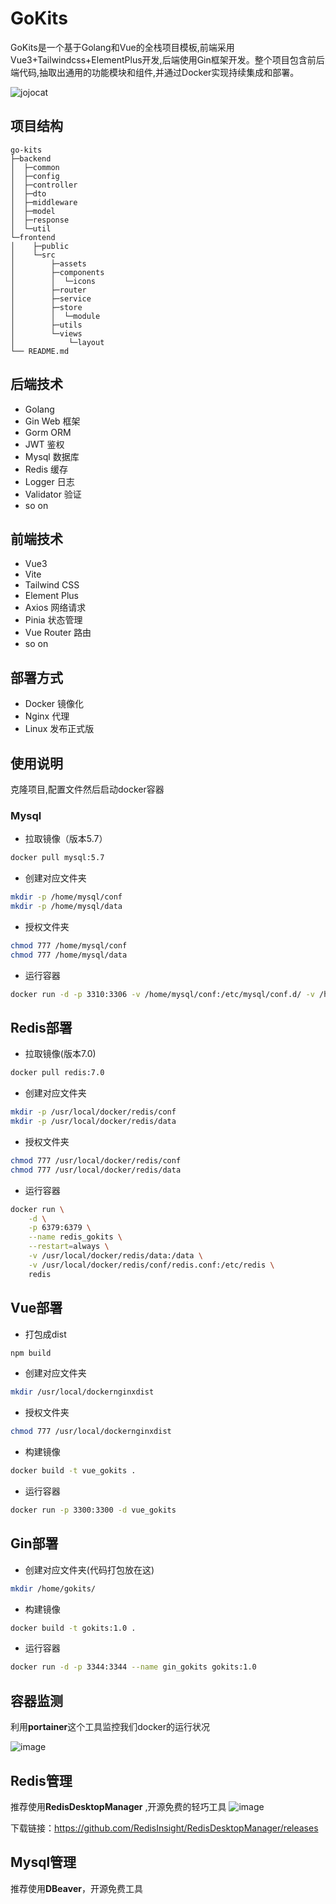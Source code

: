 # GoKits

GoKits是一个基于Golang和Vue的全栈项目模板,前端采用Vue3+Tailwindcss+ElementPlus开发,后端使用Gin框架开发。整个项目包含前后端代码,抽取出通用的功能模块和组件,并通过Docker实现持续集成和部署。


![jojocat](https://github.com/JaeHua/GoKits/assets/126366914/a86ab124-c10e-4588-b5c9-c5bc6e7abfe2)




## 项目结构

```
go-kits
├─backend
│  ├─common
│  ├─config
│  ├─controller
│  ├─dto
│  ├─middleware
│  ├─model
│  ├─response
│  └─util
└─frontend
│    ├─public
│    └─src
│        ├─assets
│        ├─components
│        │  └─icons
│        ├─router
│        ├─service
│        ├─store
│        │  └─module
│        ├─utils
│        └─views
│            └─layout
└── README.md
```

## 后端技术

- Golang 
- Gin Web 框架
- Gorm ORM
- JWT 鉴权
- Mysql 数据库
- Redis 缓存
- Logger 日志
- Validator 验证
- so on
## 前端技术 

- Vue3
- Vite
- Tailwind CSS
- Element Plus
- Axios 网络请求
- Pinia 状态管理
- Vue Router 路由
- so on

## 部署方式

- Docker 镜像化
- Nginx 代理
- Linux 发布正式版


## 使用说明

克隆项目,配置文件然后启动docker容器
### Mysql



- 拉取镜像（版本5.7）

```Bash
docker pull mysql:5.7
```

- 创建对应文件夹

```Bash
mkdir -p /home/mysql/conf
mkdir -p /home/mysql/data
```

- 授权文件夹

```Bash
chmod 777 /home/mysql/conf
chmod 777 /home/mysql/data
```

- 运行容器

```Bash
docker run -d -p 3310:3306 -v /home/mysql/conf:/etc/mysql/conf.d/ -v /home/mysql/data:/var/lib/mysql -e MYSQL_ROOT_PASSWORD=123456 --name mysql_gokits
```
## Redis部署

- 拉取镜像(版本7.0)

```Bash
docker pull redis:7.0
```

- 创建对应文件夹

```Bash
mkdir -p /usr/local/docker/redis/conf
mkdir -p /usr/local/docker/redis/data
```

- 授权文件夹

```Bash
chmod 777 /usr/local/docker/redis/conf
chmod 777 /usr/local/docker/redis/data
```

- 运行容器

```Bash
docker run \
    -d \
    -p 6379:6379 \
    --name redis_gokits \
    --restart=always \
    -v /usr/local/docker/redis/data:/data \
    -v /usr/local/docker/redis/conf/redis.conf:/etc/redis \
    redis
```

## Vue部署

- 打包成dist

```Bash
npm build
```

- 创建对应文件夹

```Bash
mkdir /usr/local/dockernginxdist
```

- 授权文件夹

```Bash
chmod 777 /usr/local/dockernginxdist
```

- 构建镜像

```Bash
docker build -t vue_gokits .
```

- 运行容器

```Bash
docker run -p 3300:3300 -d vue_gokits
```

## Gin部署

- 创建对应文件夹(代码打包放在这)

```Bash
mkdir /home/gokits/
```

- 构建镜像

```Bash
docker build -t gokits:1.0 .
```

- 运行容器

```Bash
docker run -d -p 3344:3344 --name gin_gokits gokits:1.0
```

## 容器监测

利用**portainer**这个工具监控我们docker的运行状况

![image](https://github.com/JaeHua/GoKits/assets/126366914/1bcaaa56-e4a1-42a6-bd45-a2984ac7a7d5)


## Redis管理

推荐使用**RedisDesktopManager** ,开源免费的轻巧工具
![image](https://github.com/JaeHua/GoKits/assets/126366914/94845abd-b4a6-46b4-b0a4-c6fc062ca00a)

下载链接：https://github.com/RedisInsight/RedisDesktopManager/releases

## Mysql管理

推荐使用**DBeaver**，开源免费工具

